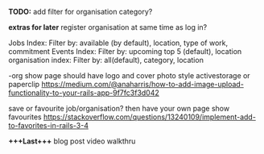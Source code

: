 **TODO:**
add filter for organisation category?

**extras for later**
register organisation at same time as log in?

Jobs Index: Filter by: available (by default), location, type of work, commitment
Events Index: Filter by: upcoming top 5 (default), location
organisation index: Filter by: all(default), category, location

-org show page should have logo and cover photo style activestorage or paperclip
https://medium.com/@anaharris/how-to-add-image-upload-functionality-to-your-rails-app-9f7fc3f3d042

save or favourite job/organisation? then have your own page show favourites
https://stackoverflow.com/questions/13240109/implement-add-to-favorites-in-rails-3-4

**+++Last+++**
blog post
video walkthru


